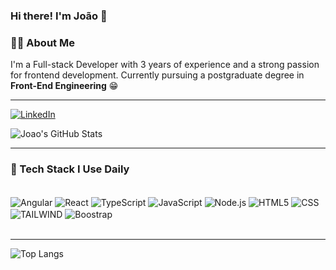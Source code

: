 ### Hi there! I'm João 🤚

### 👨‍💻 About Me

I'm a Full-stack Developer with 3 years of experience and a strong passion for frontend development.
Currently pursuing a postgraduate degree in **Front-End Engineering** 😁

---

[![LinkedIn](https://img.shields.io/badge/LinkedIn-0077B5?style=for-the-badge&logo=linkedin&logoColor=white)](https://www.linkedin.com/in/joão-ian-cruz-cardoso-2a4553185/)

![Joao's GitHub Stats](https://github-readme-stats.vercel.app/api?username=jao-cardoso&show_icons=true&theme=algolia)

---

### 🚀 Tech Stack I Use Daily
<div style="display: inline_block"><br/>
  <img align="center" alt="Angular" src="https://img.shields.io/badge/Angular-DD0031?style=for-the-badge&logo=angular&logoColor=white" />
  <img align="center" alt="React" src="https://img.shields.io/badge/React-20232A?style=for-the-badge&logo=react&logoColor=61DAFB"/>
  <img align="center" alt="TypeScript" src="https://img.shields.io/badge/TypeScript-007ACC?style=for-the-badge&logo=typescript&logoColor=white"/>
  <img align="center" alt="JavaScript" src="https://img.shields.io/badge/JavaScript-323330?style=for-the-badge&logo=javascript&logoColor=F7DF1E"/>
  <img align="center" alt="Node.js" src="https://img.shields.io/badge/Node.js-43853D?style=for-the-badge&logo=node.js&logoColor=white"/>
 <img align="center" alt="HTML5" src="https://img.shields.io/badge/HTML5-E34F26?style=for-the-badge&logo=html5&logoColor=white"/>
  <img align="center" alt="CSS" src="https://img.shields.io/badge/CSS3-1572B6?style=for-the-badge&logo=css3&logoColor=white"/>
  <img align="center" alt="TAILWIND" src="https://img.shields.io/badge/Tailwind_CSS-38B2AC?style=for-the-badge&logo=tailwind-css&logoColor=white" />
  <img align="center" alt="Boostrap" src="https://img.shields.io/badge/Bootstrap-563D7C?style=for-the-badge&logo=bootstrap&logoColor=white"/>
</div><br/>

---

![Top Langs](https://github-readme-stats.vercel.app/api/top-langs/?username=jao-cardoso&layout=compact)
